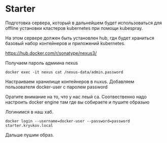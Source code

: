 # Starter

Подготовка сервера, который в дальнейшем будет использоваться для offline установки
кластеров kubernetes при помощи kubespray.

На этом сервере должен быть установлен hub, гдн будет храниться базовый набор контейнеров и приложений kubernetes.

https://hub.docker.com/r/sonatype/nexus3/

Получаем пароль адмиина nexus

    docker exec -it nexus cat /nexus-data/admin.password

Настраиваем хранилище контейнеров в nuxus. Добавляем пользователя docker-user с паролем password

Оратите внимание на то, что у нас леый ca. Соотвественно надо настроить docker engine там где вы собираете и
пушите образыю

Логинимся в наш хаб.

    docker login --username=docker-user --password=password starter.kryukov.local

Дальше пушим образ.